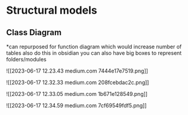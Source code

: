 # Structural models

## Class Diagram 
*can repurposed for function diagram which would increase number of tables also do this in obsidian you can also have big boxes to represent folders/modules

![[2023-06-17 12.23.43 medium.com 7444e17e7519.png]]


![[2023-06-17 12.32.33 medium.com 208fcebdac2c.png]]

![[2023-06-17 12.33.05 medium.com 1b671e128549.png]]

![[2023-06-17 12.34.59 medium.com 7cf69549fdf5.png]]






